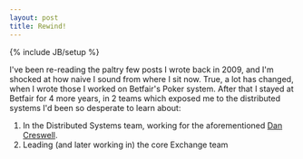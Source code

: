 ```yaml
---
layout: post
title: Rewind!
---
```

{% include JB/setup %}

I've been re-reading the paltry few posts I wrote back in 2009, and I'm shocked at how naive I sound from where I sit now. True, a lot has changed, when I wrote those I worked on Betfair's Poker system. After that I stayed at Betfair for 4 more years, in 2 teams which exposed me to the distributed systems I'd been so desperate to learn about:

1. In the Distributed Systems team, working for the aforementioned [Dan Creswell](http://dancres.org).
2. Leading (and later working in) the core Exchange team  
